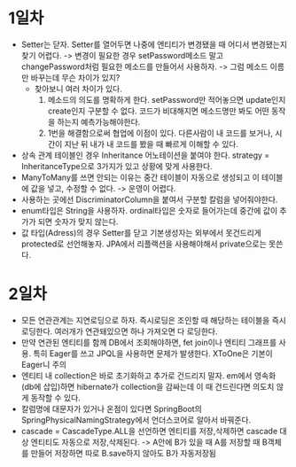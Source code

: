 # 1일차
- Setter는 닫자. Setter를 열어두면 나중에 엔티티가 변경됐을 때 어디서 변경됐는지 찾기 어렵다. -> 변경이 필요한 경우 setPassword메소드 말고 changePassword처럼 필요한 메소드를 만들어서 사용하자. -> 그럼 메소드 이름만 바꾸는데 무슨 차이가 있지?
  - 찾아보니 여러 차이가 있다.
    1. 메소드의 의도를 명확하게 한다. setPassword만 적어놓으면 update인지 create인지 구분할 수 없다. 코드가 비대해지면 메소드명만 봐도 어떤 동작을 하는지 예측가능해야한다.
    2. 1번을 해결함으로써 협업에 이점이 있다. 다른사람이 내 코드를 보거나, 시간이 지난 뒤 내가 내 코드를 봤을 때 빠르게 이해할 수 있다.
- 상속 관계 테이블인 경우 Inheritance 어노테이션을 붙여야 한다. strategy = InheritanceType으로 3가지가 있고 상황에 맞게 사용한다.
- ManyToMany를 쓰면 안되는 이유는 중간 테이블이 자동으로 생성되고 이 테이블에 값을 넣고, 수정할 수 없다. -> 운영이 어렵다.
- 사용하는 곳에선 DiscriminatorColumn을 붙여서 구분할 칼럼을 넣어줘야한다.
- enum타입은 String을 사용하자. ordinal타입은 숫자로 들어가는데 중간에 값이 추가가 되면 숫자가 맞지 않는다.
- 값 타입(Adress)의 경우 Setter를 닫고 기본생성자는 외부에서 못건드리게 protected로 선언해놓자. JPA에서 리플랙션을 사용해야해서 private으로는 못쓴다.
# 2일차
- 모든 연관관계는 지연로딩으로 하자. 즉시로딩은 조인할 때 해당하는 테이블을 즉시 로딩한다. 여러개가 연관돼있으면 하나 가져오면 다 로딩한다.
- 만약 연관된 엔티티를 함께 DB에서 조회해야하면, fet join이나 엔티티 그래프를 사용. 특히 Eager를 쓰고 JPQL을 사용하면 문제가 발생한다. XToOne은 기본이 Eager니 주의
- 엔티티 내 collection은 바로 초기화하고 추가로 건드리지 말자. em에서 영속화(db에 삽입)하면 hibernate가 collection을 감싸는데 이 때 건드린다면 의도치 않게 동작할 수 있다.  
- 칼럼명에 대문자가 있거나 온점이 있다면 SpringBoot의 SpringPhysicalNamingStrategy에서 언더스코어로 알아서 바꿔준다.
- cascade = CascadeType.ALL을 선언하면 엔티티를 저장,삭제하면 cascade 대상 엔티티도 자동으로 저장,삭제된다. -> A안에 B가 있을 때 A를 저장할 때 B객체를 만들어 저장하면 따로 B.save하지 않아도 B가 자동저장됨